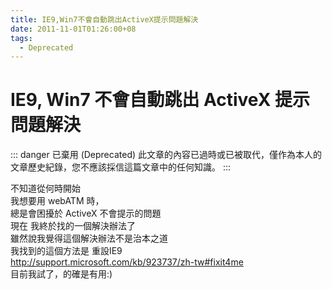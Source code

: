 ```yaml
---
title: IE9,Win7不會自動跳出ActiveX提示問題解決
date: 2011-11-01T01:26:00+08
tags:
  - Deprecated
---
```

# IE9, Win7 不會自動跳出 ActiveX 提示問題解決

::: danger 已棄用 (Deprecated)
此文章的內容已過時或已被取代，僅作為本人的文章歷史紀錄，您不應該採信這篇文章中的任何知識。
:::

不知道從何時開始  
我想要用 webATM 時，  
總是會困擾於 ActiveX 不會提示的問題  
現在 我終於找的一個解決辦法了  
雖然說我覺得這個解決辦法不是治本之道  
我找到的這個方法是 重設IE9  
<http://support.microsoft.com/kb/923737/zh-tw#fixit4me>  
目前我試了，的確是有用:)  
